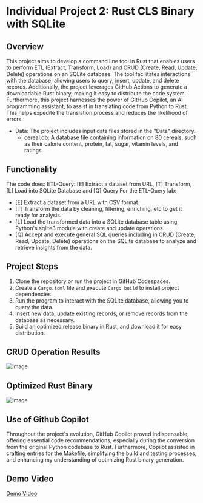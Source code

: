# Individual Project 2: Rust CLS Binary with SQLite

## Overview
This project aims to develop a command line tool in Rust that enables users to perform ETL (Extract, Transform, Load) and CRUD (Create, Read, Update, Delete) operations on an SQLite database. The tool facilitates interactions with the database, allowing users to query, insert, update, and delete records. Additionally, the project leverages GitHub Actions to generate a downloadable Rust binary, making it easy to distribute the code system. Furthermore, this project harnesses the power of GitHub Copilot, an AI programming assistant, to assist in translating code from Python to Rust. This helps expedite the translation process and reduces the likelihood of errors.

- Data: The project includes input data files stored in the "Data" directory.
  - cereal.db: A database file containing information on 80 cereals, such as their calorie content, protein, fat, sugar, vitamin levels, and ratings.

## Functionality
The code does: ETL-Query: [E] Extract a dataset from URL, [T] Transform, [L] Load into SQLite Database and [Q] Query For the ETL-Query lab:
- [E] Extract a dataset from a URL with CSV format.
- [T] Transform the data by cleaning, filtering, enriching, etc to get it ready for analysis.
- [L] Load the transformed data into a SQLite database table using Python's sqlite3 module with create and update operations.
- [Q] Accept and execute general SQL queries including in CRUD (Create, Read, Update, Delete) operations on the SQLite database to analyze and retrieve insights from the data.

## Project Steps
1. Clone the repository or run the project in GitHub Codespaces.
2. Create a `Cargo.toml` file and execute `Cargo build` to install project dependencies.
3. Run the program to interact with the SQLite database, allowing you to query the data.
4. Insert new data, update existing records, or remove records from the database as necessary.
5. Build an optimized release binary in Rust, and download it for easy distribution.

## CRUD Operation Results
![image](https://github.com/nogibjj/IDS706_Individual2_PJT/assets/141780408/6bf6cdc9-541d-4c87-9649-29949adebae8)

## Optimized Rust Binary
![image](https://github.com/nogibjj/IDS706_Individual2_PJT/assets/141780408/a18ce787-2d4b-452f-ac7a-8452287ce9f5)

## Use of Github Copilot
Throughout the project's evolution, GitHub Copilot proved indispensable, offering essential code recommendations, especially during the conversion from the original Python codebase to Rust. Furthermore, Copilot assisted in crafting entries for the Makefile, simplifying the build and testing processes, and enhancing my understanding of optimizing Rust binary generation.

## Demo Video
[Demo Video](https://youtu.be/Ger4iQg12SE) 

